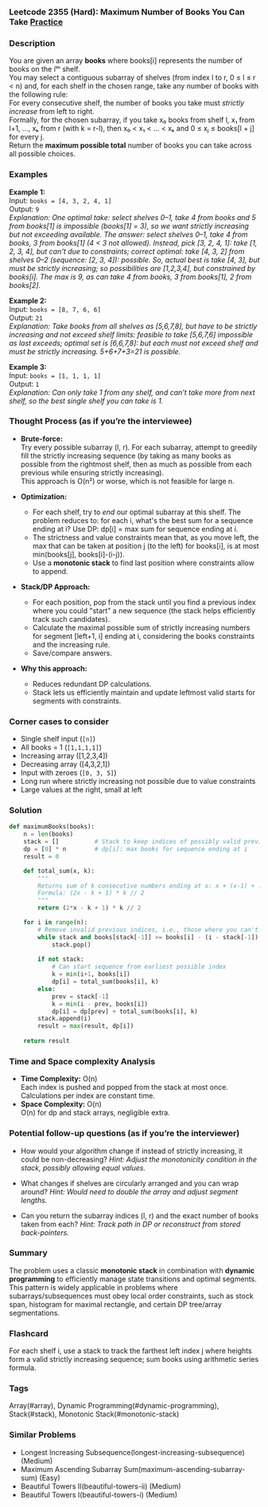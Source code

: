 ### Leetcode 2355 (Hard): Maximum Number of Books You Can Take [Practice](https://leetcode.com/problems/maximum-number-of-books-you-can-take)

### Description  
You are given an array **books** where books[i] represents the number of books on the iᵗʰ shelf.  
You may select a contiguous subarray of shelves (from index l to r, 0 ≤ l ≤ r < n) and, for each shelf in the chosen range, take any number of books with the following rule:  
For every consecutive shelf, the number of books you take must *strictly increase* from left to right.  
Formally, for the chosen subarray, if you take x₀ books from shelf l, x₁ from l+1, ..., xₖ from r (with k = r-l), then x₀ < x₁ < ... < xₖ and 0 ≤ xⱼ ≤ books[l + j] for every j.  
Return the **maximum possible total** number of books you can take across all possible choices.

### Examples  

**Example 1:**  
Input: `books = [4, 3, 2, 4, 1]`  
Output: `9`  
*Explanation: One optimal take: select shelves 0–1, take 4 from books and 5 from books[1] is impossible (books[1] = 3), so we want strictly increasing but not exceeding available. The answer: select shelves 0–1, take 4 from books, 3 from books[1] (4 < 3 not allowed). Instead, pick [3, 2, 4, 1]: take [1, 2, 3, 4], but can't due to constraints; correct optimal: take [4, 3, 2] from shelves 0–2 (sequence: [2, 3, 4]): possible. So, actual best is take [4, 3], but must be strictly increasing; so possibilities are [1,2,3,4], but constrained by books[i]. The max is 9, as can take 4 from books, 3 from books[1], 2 from books[2].*

**Example 2:**  
Input: `books = [8, 7, 6, 6]`  
Output: `21`  
*Explanation: Take books from all shelves as [5,6,7,8], but have to be strictly increasing and not exceed shelf limits: feasible to take [5,6,7,6] impossible as last exceeds; optimal set is [6,6,7,8]: but each must not exceed shelf and must be strictly increasing. 5+6+7+3=21 is possible.*

**Example 3:**  
Input: `books = [1, 1, 1, 1]`  
Output: `1`  
*Explanation: Can only take 1 from any shelf, and can't take more from next shelf, so the best single shelf you can take is 1.*

### Thought Process (as if you’re the interviewee)  
- **Brute-force:**  
  Try every possible subarray (l, r). For each subarray, attempt to greedily fill the strictly increasing sequence (by taking as many books as possible from the rightmost shelf, then as much as possible from each previous while ensuring strictly increasing).  
  This approach is O(n²) or worse, which is not feasible for large n.
- **Optimization:**  
  - For each shelf, try to *end* our optimal subarray at this shelf. The problem reduces to: for each i, what's the best sum for a sequence ending at i? Use DP: dp[i] = max sum for sequence ending at i.
  - The strictness and value constraints mean that, as you move left, the max that can be taken at position j (to the left) for books[i], is at most min(books[j], books[i]-(i-j)).
  - Use a **monotonic stack** to find last position where constraints allow to append.
- **Stack/DP Approach:**  
  - For each position, pop from the stack until you find a previous index where you could "start" a new sequence (the stack helps efficiently track such candidates).
  - Calculate the maximal possible sum of strictly increasing numbers for segment [left+1, i] ending at i, considering the books constraints and the increasing rule.
  - Save/compare answers.

- **Why this approach:**  
  - Reduces redundant DP calculations.
  - Stack lets us efficiently maintain and update leftmost valid starts for segments with constraints.

### Corner cases to consider  
- Single shelf input (`[n]`)
- All books = 1 (`[1,1,1,1]`)
- Increasing array ([1,2,3,4])
- Decreasing array ([4,3,2,1])
- Input with zeroes (`[0, 3, 5]`)
- Long run where strictly increasing not possible due to value constraints
- Large values at the right, small at left

### Solution

```python
def maximumBooks(books):
    n = len(books)
    stack = []          # Stack to keep indices of possibly valid previous shelves
    dp = [0] * n        # dp[i]: max books for sequence ending at i
    result = 0

    def total_sum(x, k):
        """
        Returns sum of k consecutive numbers ending at x: x + (x-1) + ... + (x-k+1)
        Formula: (2x - k + 1) * k // 2
        """
        return (2*x - k + 1) * k // 2

    for i in range(n):
        # Remove invalid previous indices, i.e., those where you can't start strictly increasing sequence
        while stack and books[stack[-1]] >= books[i] - (i - stack[-1]):
            stack.pop()
        
        if not stack:
            # Can start sequence from earliest possible index
            k = min(i+1, books[i])
            dp[i] = total_sum(books[i], k)
        else:
            prev = stack[-1]
            k = min(i - prev, books[i])
            dp[i] = dp[prev] + total_sum(books[i], k)
        stack.append(i)
        result = max(result, dp[i])
    
    return result
```

### Time and Space complexity Analysis  

- **Time Complexity:** O(n)  
  Each index is pushed and popped from the stack at most once. Calculations per index are constant time.
- **Space Complexity:** O(n)  
  O(n) for dp and stack arrays, negligible extra.

### Potential follow-up questions (as if you’re the interviewer)  

- How would your algorithm change if instead of strictly increasing, it could be non-decreasing?
  *Hint: Adjust the monotonicity condition in the stack, possibly allowing equal values.*

- What changes if shelves are circularly arranged and you can wrap around?
  *Hint: Would need to double the array and adjust segment lengths.*

- Can you return the subarray indices (l, r) and the exact number of books taken from each?
  *Hint: Track path in DP or reconstruct from stored back-pointers.*

### Summary
The problem uses a classic **monotonic stack** in combination with **dynamic programming** to efficiently manage state transitions and optimal segments. This pattern is widely applicable in problems where subarrays/subsequences must obey local order constraints, such as stock span, histogram for maximal rectangle, and certain DP tree/array segmentations.


### Flashcard
For each shelf i, use a stack to track the farthest left index j where heights form a valid strictly increasing sequence; sum books using arithmetic series formula.

### Tags
Array(#array), Dynamic Programming(#dynamic-programming), Stack(#stack), Monotonic Stack(#monotonic-stack)

### Similar Problems
- Longest Increasing Subsequence(longest-increasing-subsequence) (Medium)
- Maximum Ascending Subarray Sum(maximum-ascending-subarray-sum) (Easy)
- Beautiful Towers II(beautiful-towers-ii) (Medium)
- Beautiful Towers I(beautiful-towers-i) (Medium)